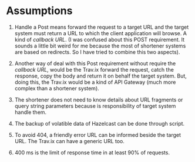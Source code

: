 # Assumptions

1. Handle a Post means forward the request to a target URL and the target system must return a URL to which the client application will browse. A kind of *callback URL*. (I was confused about this POST requirement. It sounds a little bit weird for me because the most of shortener systems are based on redirects. So I have tried to combine this two aspects).

2. Another way of deal with this Post requirement without require the *callback URL*, would be the Trav.ix forward the request, catch the response, copy the body and return it on behalf the target system. But, doing this, the Trav.ix would be a kind of API Gateway (much more complex than a shortener system).

3. The shortener does not need to know details about URL fragments or query string parameters because is responsibility of target system handle them.

4. The backup of volatible data of Hazelcast can be done through script.

5. To avoid 404, a friendly error URL can be informed beside the target URL. The Trav.ix can have a generic URL too.

6. 400 ms is the limit of response time in at least 90% of requests.